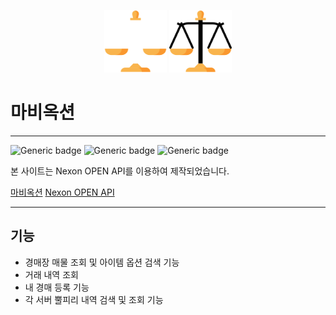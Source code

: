 <p align="center">
    <img src="public/logo_dark.png" alt="마비옥션" width="100px">
    <img src="public/logo_light.png" alt="마비옥션" width="100px">
</p>

# 마비옥션

---

![Generic badge](https://img.shields.io/badge/version-0.2.4-red.svg) ![Generic badge](https://img.shields.io/badge/yarn-1.22.19-green.svg) ![Generic badge](https://img.shields.io/badge/nextjs-15.1.7-blue.svg)

본 사이트는 Nexon OPEN API를 이용하여 제작되었습니다.

[마비옥션](https://mabiauction.vercel.app/)
[Nexon OPEN API](https://openapi.nexon.com/ko//)

---

## 기능

- 경매장 매물 조회 및 아이템 옵션 검색 기능
- 거래 내역 조회
- 내 경매 등록 기능
- 각 서버 뿔피리 내역 검색 및 조회 기능
